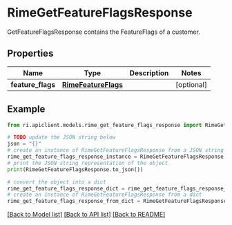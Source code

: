 # RimeGetFeatureFlagsResponse

GetFeatureFlagsResponse contains the FeatureFlags of a customer.

## Properties

Name | Type | Description | Notes
------------ | ------------- | ------------- | -------------
**feature_flags** | [**RimeFeatureFlags**](RimeFeatureFlags.md) |  | [optional] 

## Example

```python
from ri.apiclient.models.rime_get_feature_flags_response import RimeGetFeatureFlagsResponse

# TODO update the JSON string below
json = "{}"
# create an instance of RimeGetFeatureFlagsResponse from a JSON string
rime_get_feature_flags_response_instance = RimeGetFeatureFlagsResponse.from_json(json)
# print the JSON string representation of the object
print(RimeGetFeatureFlagsResponse.to_json())

# convert the object into a dict
rime_get_feature_flags_response_dict = rime_get_feature_flags_response_instance.to_dict()
# create an instance of RimeGetFeatureFlagsResponse from a dict
rime_get_feature_flags_response_from_dict = RimeGetFeatureFlagsResponse.from_dict(rime_get_feature_flags_response_dict)
```
[[Back to Model list]](../README.md#documentation-for-models) [[Back to API list]](../README.md#documentation-for-api-endpoints) [[Back to README]](../README.md)

